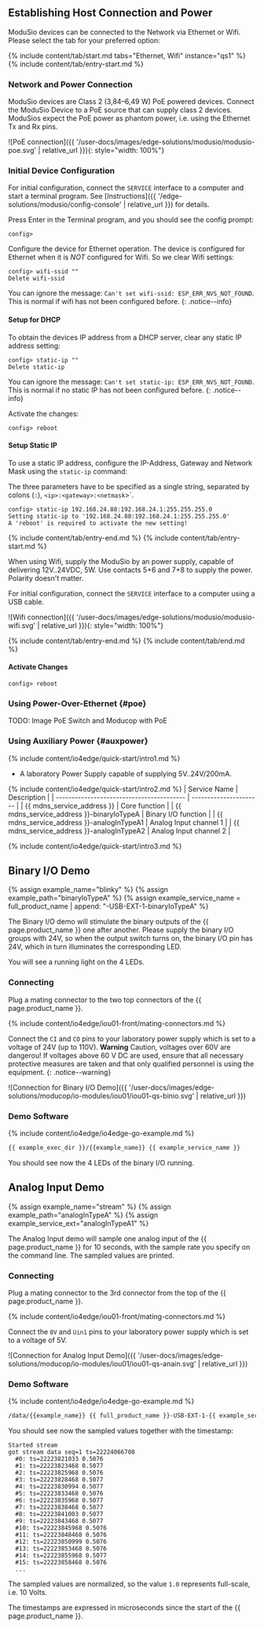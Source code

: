 ## Establishing Host Connection and Power

ModuSio devices can be connected to the Network via Ethernet or Wifi. Please select the tab for your preferred option:

{% include content/tab/start.md tabs="Ethernet, Wifi" instance="qs1" %}
{% include content/tab/entry-start.md %}

### Network and Power Connection
ModuSio devices are Class 2 (3,84–6,49 W) PoE powered devices. Connect the ModuSio Device to a PoE source that can supply class 2 devices. ModuSios expect the PoE power as phantom power, i.e. using the Ethernet Tx and Rx pins.

![PoE connection]({{ '/user-docs/images/edge-solutions/modusio/modusio-poe.svg' | relative_url }}){: style="width: 100%"}

### Initial Device Configuration

For initial configuration, connect the `SERVICE` interface to a computer and start a terminal program. See [Instructions]({{ '/edge-solutions/modusio/config-console' | relative_url }}) for details.

Press Enter in the Terminal program, and you should see the config prompt:

```
config>
```

Configure the device for Ethernet operation. The device is configured for Ethernet when it is *NOT* configured for Wifi. So we clear Wifi settings:
```
config> wifi-ssid ""
Delete wifi-ssid
```

You can ignore the message: `Can't set wifi-ssid: ESP_ERR_NVS_NOT_FOUND`. This is normal if wifi has not been configured before.
{: .notice--info}

#### Setup for DHCP
To obtain the devices IP address from a DHCP server, clear any static IP address setting:

```
config> static-ip ""
Delete static-ip
```

You can ignore the message: `Can't set static-ip: ESP_ERR_NVS_NOT_FOUND`. This is normal if no static IP has not been configured before.
{: .notice--info}

Activate the changes:
```
config> reboot
```


#### Setup Static IP
To use a static IP address, configure the IP-Address, Gateway and Network Mask using the `static-ip` command:

The three parameters have to be specified as a single string, separated by colons (`:`), `<ip>:<gateway>:<netmask`>`.

```
config> static-ip 192.168.24.88:192.168.24.1:255.255.255.0
Setting static-ip to '192.168.24.88:192.168.24.1:255.255.255.0'
A 'reboot' is required to activate the new setting!
```



{% include content/tab/entry-end.md %}
{% include content/tab/entry-start.md %}

When using Wifi, supply the ModuSio by an power supply, capable of delivering 12V..24VDC, 5W. Use contacts 5+6 and 7+8 to supply the power. Polarity doesn't matter.

For initial configuration, connect the `SERVICE` interface to a computer using a USB cable.

![Wifi connection]({{ '/user-docs/images/edge-solutions/modusio/modusio-wifi.svg' | relative_url }}){: style="width: 100%"}


{% include content/tab/entry-end.md %}
{% include content/tab/end.md %}

#### Activate Changes

```
config> reboot
```





### Using Power-Over-Ethernet {#poe}


TODO: Image PoE Switch and Moducop with PoE

### Using Auxiliary Power {#auxpower}





{% include content/io4edge/quick-start/intro1.md %}
* A laboratory Power Supply capable of supplying 5V..24V/200mA.

{% include content/io4edge/quick-start/intro2.md %}
| Service Name                              | Description            |
| ----------------------------------------- | ---------------------- |
| {{ mdns_service_address }}                | Core function          |
| {{ mdns_service_address }}-binaryIoTypeA  | Binary I/O function    |
| {{ mdns_service_address }}-analogInTypeA1 | Analog Input channel 1 |
| {{ mdns_service_address }}-analogInTypeA2 | Analog Input channel 2 |

{% include content/io4edge/quick-start/intro3.md %}


## Binary I/O Demo

{% assign example_name="blinky" %}
{% assign example_path="binaryIoTypeA" %}
{% assign example_service_name = full_product_name | append: "-USB-EXT-1-binaryIoTypeA" %}

The Binary I/O demo will stimulate the binary outputs of the {{ page.product_name }} one after another. Please supply the binary I/O groups with 24V, so when the output switch turns on, the binary I/O pin has 24V, which in turn illuminates the corresponding LED.

You will see a running light on the 4 LEDs.

### Connecting

Plug a mating connector to the two top connectors of the {{ page.product_name }}.

{% include content/io4edge/iou01-front/mating-connectors.md %}

Connect the `CI` and `CO` pins to your laboratory power supply which is set to a voltage of 24V (up to 110V).
**Warning** Caution, voltages over 60V are dangerou! If voltages above 60 V DC are used, ensure that all necessary protective measures are taken and that only qualified personnel is using the equipment.
{: .notice--warning}


![Connection for Binary I/O Demo]({{ '/user-docs/images/edge-solutions/moducop/io-modules/iou01/iou01-qs-binio.svg' | relative_url }})

### Demo Software
{% include content/io4edge/io4edge-go-example.md %}

```bash
{{ example_exec_dir }}/{{example_name}} {{ example_service_name }}
```

You should see now the 4 LEDs of the binary I/O running.

## Analog Input Demo
{% assign example_name="stream" %}
{% assign example_path="analogInTypeA" %}
{% assign example_service_ext="analogInTypeA1" %}

The Analog Input demo will sample one analog input of the {{ page.product_name }} for 10 seconds, with the sample rate you specify on the command line. The sampled values are printed.

### Connecting

Plug a mating connector to the 3rd connector from the top of the {{ page.product_name }}.

{% include content/io4edge/iou01-front/mating-connectors.md %}

Connect the `0V` and `Uin1` pins to your laboratory power supply which is set to a voltage of 5V.

![Connection for Analog Input Demo]({{ '/user-docs/images/edge-solutions/moducop/io-modules/iou01/iou01-qs-anain.svg' | relative_url }})

### Demo Software
{% include content/io4edge/io4edge-go-example.md %}

```bash
/data/{{example_name}} {{ full_product_name }}-USB-EXT-1-{{ example_service_ext }} 400 | more
```
You should see now the sampled values together with the timestamp:
```
Started stream
got stream data seq=1 ts=22224066708
  #0: ts=22223821033 0.5076
  #1: ts=22223823468 0.5077
  #2: ts=22223825968 0.5076
  #3: ts=22223828468 0.5077
  #4: ts=22223830994 0.5077
  #5: ts=22223833468 0.5076
  #6: ts=22223835968 0.5077
  #7: ts=22223838468 0.5077
  #8: ts=22223841003 0.5077
  #9: ts=22223843468 0.5077
  #10: ts=22223845968 0.5076
  #11: ts=22223848468 0.5076
  #12: ts=22223850999 0.5076
  #13: ts=22223853468 0.5076
  #14: ts=22223855968 0.5077
  #15: ts=22223858468 0.5076
  ...
```

The sampled values are normalized, so the value `1.0` represents full-scale, i.e. 10 Volts.

The timestamps are expressed in microseconds since the start of the {{ page.product_name }}.
